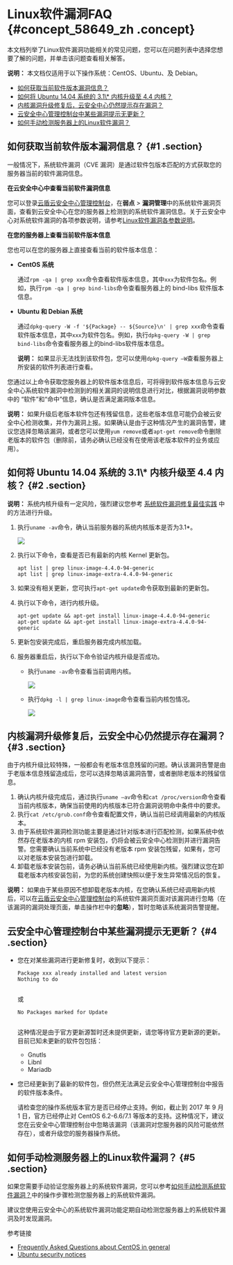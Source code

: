 # Linux软件漏洞FAQ {#concept_58649_zh .concept}

本文档列举了Linux软件漏洞功能相关的常见问题，您可以在问题列表中选择您想要了解的问题，并单击该问题查看相关解答。

**说明：** 本文档仅适用于以下操作系统：CentOS、Ubuntu、及 Debian。

-   [如何获取当前软件版本漏洞信息？](#ul_et5_zpb_3gb)
-   [如何将 Ubuntu 14.04 系统的 3.1\\\* 内核升级至 4.4 内核？](#2)
-   [内核漏洞升级修复后，云安全中心仍然提示存在漏洞？](#3)
-   [云安全中心管理控制台中某些漏洞提示无更新？](#4)
-   [如何手动检测服务器上的Linux软件漏洞？](#5)

## 如何获取当前软件版本漏洞信息？ {#1 .section}

一般情况下，系统软件漏洞（CVE 漏洞）是通过软件包版本匹配的方式获取您的服务器当前的软件漏洞信息。

**在云安全中心中查看当前软件漏洞信息**

您可以登录[云盾云安全中心管理控制台](https://yundunnext.console.aliyun.com/?p=sas)，在**弱点** \> **漏洞管理**中的系统软件漏洞页面，查看到云安全中心在您的服务器上检测到的系统软件漏洞信息。关于云安全中心对系统软件漏洞的各项参数说明，请参考[Linux软件漏洞各参数说明](intl.zh-CN/常见问题/常见问题隐藏目录/Linux软件漏洞各参数说明.md#)。

**在您的服务器上查看当前软件版本信息**

您也可以在您的服务器上直接查看当前的软件版本信息：

-   **CentOS 系统** 

    通过`rpm -qa | grep xxx`命令查看软件版本信息，其中`xxx`为软件包名。例如，执行`rpm -qa | grep bind-libs`命令查看服务器上的 bind-libs 软件版本信息。

-   **Ubuntu 和 Debian 系统** 

    通过`dpkg-query -W -f '${Package} -- ${Source}\n' | grep xxx`命令查看软件版本信息，其中`xxx`为软件包名。例如，执行`dpkg-query -W | grep bind-libs`命令查看服务器上的bind-libs软件版本信息。

    **说明：** 如果显示无法找到该软件包，您可以使用`dpkg-query –W`查看服务器上所安装的软件列表进行查看。


您通过以上命令获取您服务器上的软件版本信息后，可将得到软件版本信息与云安全中心系统软件漏洞中检测到的相关漏洞的说明信息进行对比，根据漏洞说明参数中的 “软件”和“命中”信息，确认是否满足漏洞版本信息。

**说明：** 如果升级后老版本软件包还有残留信息，这些老版本信息可能仍会被云安全中心检测收集，并作为漏洞上报。如果确认是由于这种情况产生的漏洞告警，建议您选择忽略该漏洞，或者您可以使用`yum remove`或者`apt-get remove`命令删除老版本的软件包（删除前，请务必确认已经没有在使用该老版本软件的业务或应用）。

## 如何将 Ubuntu 14.04 系统的 3.1\\\* 内核升级至 4.4 内核？ {#2 .section}

**说明：** 系统内核升级有一定风险，强烈建议您参考 [系统软件漏洞修复最佳实践]() 中的方法进行升级。

1.  执行`uname -av`命令，确认当前服务器的系统内核版本是否为3.1\*。

    ![](http://static-aliyun-doc.oss-cn-hangzhou.aliyuncs.com/assets/img/163489/155972452745567_zh-CN.png)

2.  执行以下命令，查看是否已有最新的内核 Kernel 更新包。

    ``` {#codeblock_xqr_7ml_563}
    apt list | grep linux-image-4.4.0-94-generic
    apt list | grep linux-image-extra-4.4.0-94-generic
    ```

3.  如果没有相关更新，您可执行`apt-get update`命令获取到最新的更新包。
4.  执行以下命令，进行内核升级。

    ``` {#codeblock_iqq_3yw_w9s}
    apt-get update && apt-get install linux-image-4.4.0-94-generic
    apt-get update && apt-get install linux-image-extra-4.4.0-94-generic
    ```

5.  更新包安装完成后，重启服务器完成内核加载。
6.  服务器重启后，执行以下命令验证内核升级是否成功。
    -   执行`uname -av`命令查看当前调用内核。

        ![](http://static-aliyun-doc.oss-cn-hangzhou.aliyuncs.com/assets/img/163489/155972452745568_zh-CN.png)

    -   执行`dpkg -l | grep linux-image`命令查看当前内核包情况。

        ![](http://static-aliyun-doc.oss-cn-hangzhou.aliyuncs.com/assets/img/163489/155972452745570_zh-CN.png)


## 内核漏洞升级修复后，云安全中心仍然提示存在漏洞？ {#3 .section}

由于内核升级比较特殊，一般都会有老版本信息残留的问题。确认该漏洞告警是由于老版本信息残留造成后，您可以选择忽略该漏洞告警，或者删除老版本的残留信息。

1.  确认内核升级完成后，通过执行`uname –av`命令和`cat /proc/version`命令查看当前内核版本，确保当前使用的内核版本已符合漏洞说明命中条件中的要求。
2.  执行`cat /etc/grub.conf`命令查看配置文件，确认当前已经调用最新的内核版本。
3.  由于系统软件漏洞检测功能主要是通过针对版本进行匹配检测，如果系统中依然存在老版本的内核 rpm 安装包，仍将会被云安全中心检测到并进行漏洞告警。您需要确认当前系统中已经没有老版本 rpm 安装包残留，如果有，您可以对老版本安装包进行卸载。
4.  卸载老版本安装包前，请务必确认当前系统已经使用新内核。强烈建议您在卸载老版本内核安装包前，为您的系统创建快照以便于发生异常情况后的恢复。

**说明：** 如果由于某些原因不想卸载老版本内核，在您确认系统已经调用新内核后，可以在[云盾云安全中心管理控制台](https://yundunnext.console.aliyun.com/?p=sas)的系统软件漏洞页面对该漏洞进行忽略（在该漏洞的漏洞处理页面，单击操作栏中的**忽略**），暂时忽略该系统漏洞告警提醒。

## 云安全中心管理控制台中某些漏洞提示无更新？ {#4 .section}

-   您在对某些漏洞进行更新修复时，收到以下提示：

    ``` {#codeblock_xyi_nbl_1ip}
    Package xxx already installed and latest version
    Nothing to do
    					
    ```

    或

    ``` {#codeblock_ipr_6fz_4ed}
    No Packages marked for Update
    					
    ```

    这种情况是由于官方更新源暂时还未提供更新，请您等待官方更新源的更新。目前已知未更新的软件包包括：

    -   Gnutls
    -   Libnl
    -   Mariadb
-   您已经更新到了最新的软件包，但仍然无法满足云安全中心管理控制台中报告的软件版本条件。

    请检查您的操作系统版本官方是否已经停止支持。例如，截止到 2017 年 9 月 1 日，官方已经停止对 CentOS 6.2-6.6/7.1 等版本的支持。这种情况下，建议您在云安全中心管理控制台中忽略该漏洞（该漏洞对您服务器的风险可能依然存在），或者升级您的服务器操作系统。


## 如何手动检测服务器上的Linux软件漏洞？ {#5 .section}

如果您需要手动验证您服务器上的系统软件漏洞，您可以参考[如何手动检测系统软件漏洞？](intl.zh-CN/常见问题/如何手动检测系统软件漏洞？.md#)中的操作步骤检测您服务器上的系统软件漏洞。

建议您使用云安全中心的系统软件漏洞功能定期自动检测您服务器上的系统软件漏洞及时发现漏洞。

参考链接

-   [Frequently Asked Questions about CentOS in general](https://wiki.centos.org/FAQ/General)
-   [Ubuntu security notices](https://www.ubuntu.com/usn)

